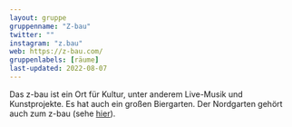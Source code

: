 ```yaml
---
layout: gruppe
gruppenname: "Z-bau"
twitter: ""
instagram: "z.bau"
web: https://z-bau.com/
gruppenlabels: [räume]
last-updated: 2022-08-07
---
```


Das z-bau ist ein Ort für Kultur, unter anderem Live-Musik und Kunstprojekte. Es hat auch ein großen Biergarten. Der Nordgarten gehört auch zum z-bau (sehe [hier](https://z-bau.com/biergartenundnordgarten/nordgarten/)).

